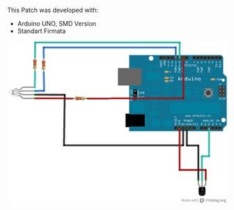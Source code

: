 This Patch was developed with:
- Arduino UNO, SMD Version
- Standart Firmata

![imagename](div/TemperatureSensor.png)
